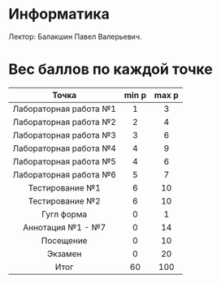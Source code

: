 # Информатика 

Лектор: Балакшин Павел Валерьевич.

# Вес баллов по каждой точке
Точка | min p | max p |
| :---: | :---: | :---: |
Лабораторная работа №1 | 1 | 3 |
Лабораторная работа №2 | 2 | 4 |
Лабораторная работа №3 | 3 | 6 |
Лабораторная работа №4 | 4 | 9 |
Лабораторная работа №5 | 4 | 6 |
Лабораторная работа №6 | 5 | 7 |
Тестирование №1 | 6 | 10 |
Тестирование №2 | 6 | 10 |
Гугл форма | 0 | 1 |
Аннотация №1 - №7 | 0 | 14 |
Посещение | 0 | 10 |
Экзамен | 0 | 20 |
Итог | 60 | 100 |
